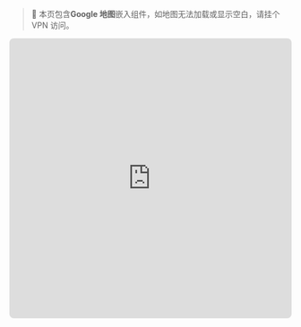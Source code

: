 
> 📍 本页包含**Google 地图**嵌入组件，如地图无法加载或显示空白，请挂个 VPN 访问。
<div class="container">
<center>
<div style="max-width: 960px; margin: 0 auto;">
  <iframe 
    src="https://www.google.com/maps/d/u/0/embed?mid=1l-FjUNA1vmyzuIZcH88-c9KHSLpC30s&ehbc=2E312F"
    width="100%"
    height="500"
    style="border:0; border-radius: 8px; display: block;"
    allowfullscreen
    loading="lazy">
  </iframe>
</div>
</center>
</div>